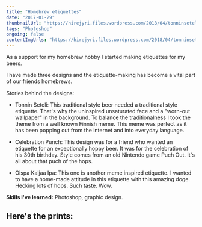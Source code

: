 ```yaml
---
title: "Homebrew etiquettes"
date: "2017-01-29"
thumbnailUrl: "https://hirejyri.files.wordpress.com/2018/04/tonninseteli.png?w=1000&h="
tags: "Photoshop"
ongoing: false
contentImgUrls: "https://hirejyri.files.wordpress.com/2018/04/tonninseteli.png?w=1000&h=,https://hirejyri.files.wordpress.com/2018/04/celebrationpunchfinal-2.png?w=1000&h=,https://hirejyri.files.wordpress.com/2018/04/etiquette1.png?w=1000&h="
---
```


As a support for my homebrew hobby I started making etiquettes for my beers.

I have made three designs and the etiquette-making has become a vital part of our friends homebrews. 

Stories behind the designs:
* Tonnin Seteli: This traditional style beer needed a traditional style etiquette. That's why the uninspired unsaturated face and a "worn-out wallpaper" in the background. To balance the traditionalness I took the theme from a well known Finnish meme. This meme was perfect as it has been popping out from the internet and into everyday language.

* Celebration Punch: This design was for a friend who wanted an etiquette for an exceptionally hoppy beer. It was for the celebration of his 30th birthday. Style comes from an old Nintendo game Puch Out. It's all about that puch of the hops.

* Oispa Kaljaa Ipa: This one is another meme inspired etiquette. I wanted to have a home-made attitude in this etiquette with this amazing doge. Hecking lots of hops. Such taste. Wow.

__Skills I've learned:__ Photoshop, graphic design.


## Here's the prints: